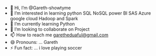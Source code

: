 - 👋 Hi, I’m @Gareth-showtyme
- 👀 I’m interested in learning python SQL NoSQL power BI SAS Azure google cloud Hadoop and Spark
- 🌱 I’m currently learning Python
- 💞️ I’m looking to collaborate on Project
- 📫 How to reach me garetheduaful@gmail.com
- 😄 Pronouns: ... Gareth
- ⚡ Fun fact: ... i love playing soccer

<!---
Gareth-showtyme/Gareth-showtyme is a ✨ special ✨ repository because its `README.md` (this file) appears on your GitHub profile.
You can click the Preview link to take a look at your changes.
--->
